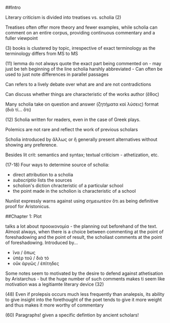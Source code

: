 ##Intro

Literary criticism is divided into treatises vs. scholia (2)

Treatises often offer more theory and fewer examples, while scholia can comment on an entire corpus, providing continuous commentary and a fuller viewpoint

(3) books is clustered by topic, irrespective of exact terminology as the terminology differs from MS to MS

(11) lemma do not always quote the exact part being commented on - may just be teh beginning of the line
scholia harshly abbreviated - 
Can often be used to just note differences in parallel passages

Can refers to a lively debate over what are and are not contradictions

Can discuss whether things are characteristic of the works author (ἔθος)

Many scholia take on question and answer (ζητήματα καὶ λύσεις)  format (διὰ τί... ὅτι)

(12) Scholia written for readers, even in the case of Greek plays.

Polemics are not rare and reflect the work of previous scholars

Scholia introduced by ἄλλως or ἤ generally present alternatives without showing any preference.

Besides lit crit: semantics and syntax; textual criticism - athetization, etc.

(17-18) Four ways to determine source of scholia:

- direct attribution to a scholia
- *subscriptio* lists the sources
- scholion's diction chracteristic of a particular school
- the point made in the scholion is characteristic of a school

Nunlist expressly warns against using σημειωτέον ὅτι as being definitive proof for Aristonicus.

##Chapter 1: Plot

talks a lot about προοικονομία - the planning out beforehand of the text. Almost always, when there is a choice between commenting at the point of foreshadowing and the point of result, the scholiast comments at the point of foreshadowing. Introduced by...

- ἵνα / ὅπως
- ὑπὲρ τοῦ / διὰ τό
- οὔκ ἀργῶς / ἐπίτηδες

Some notes seem to motivated by the desire to defend against athetisation by Aristarchus - but the huge number of such comments makes ti seem like motivation was a legitiamte literary device (32)

(48) Even if prolepsis occurs much less frequently than analepsis, its ability to give insight into the forethought of the poet tends to give it more weight and thus makes it more worthy of commentary

(60) Paragraphs! given a specific defintion by ancient scholars!
